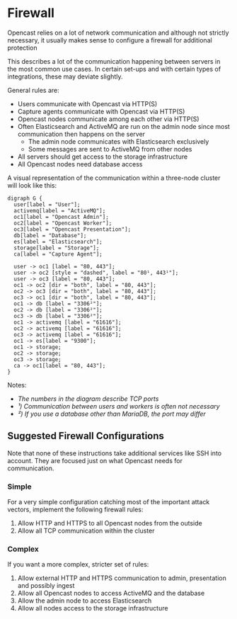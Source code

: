 Firewall
========

Opencast relies on a lot of network communication and although not strictly necessary,
it usually makes sense to configure a firewall for additional protection

This describes a lot of the communication happening between servers in the most common use cases.
In certain set-ups and with certain types of integrations, these may deviate slightly.

General rules are:

- Users communicate with Opencast via HTTP(S)
- Capture agents communicate with Opencast via HTTP(S)
- Opencast nodes communicate among each other via HTTP(S)
- Often Elasticsearch and ActiveMQ are run on the admin node since most communication then happens on the server
    - The admin node communicates with Elasticsearch exclusively
    - Some messages are sent to ActiveMQ from other nodes
- All servers should get access to the storage infrastructure
- All Opencast nodes need database access

A visual representation of the communication within a three-node cluster will look like this:

```graphviz dot network.png
digraph G {
  user[label = "User"];
  activemq[label = "ActiveMQ"];
  oc1[label = "Opencast Admin"];
  oc2[label = "Opencast Worker"];
  oc3[label = "Opencast Presentation"];
  db[label = "Database"];
  es[label = "Elasticsearch"];
  storage[label = "Storage"];
  ca[label = "Capture Agent"];

  user -> oc1 [label = "80, 443"];
  user -> oc2 [style = "dashed", label = "80¹, 443¹"];
  user -> oc3 [label = "80, 443"];
  oc1 -> oc2 [dir = "both", label = "80, 443"];
  oc2 -> oc3 [dir = "both", label = "80, 443"];
  oc3 -> oc1 [dir = "both", label = "80, 443"];
  oc1 -> db [label = "3306²"];
  oc2 -> db [label = "3306²"];
  oc3 -> db [label = "3306²"];
  oc1 -> activemq [label = "61616"];
  oc2 -> activemq [label = "61616"];
  oc3 -> activemq [label = "61616"];
  oc1 -> es[label = "9300"];
  oc1 -> storage;
  oc2 -> storage;
  oc3 -> storage;
  ca -> oc1[label = "80, 443"];
}
```

Notes:

- _The numbers in the diagram describe TCP ports_
- _¹) Communication between users and workers is often not necessary_
- _²) If you use a database other than MariaDB, the port may differ_


Suggested Firewall Configurations
---------------------------------

Note that none of these instructions take additional services like SSH into account.
They are focused just on what Opencast needs for communication.


### Simple

For a very simple configuration catching most of the important attack vectors, implement the following firewall rules:

1. Allow HTTP and HTTPS to all Opencast nodes from the outside
2. Allow all TCP communication within the cluster


### Complex

If you want a more complex, stricter set of rules:

1. Allow external HTTP and HTTPS communication to admin, presentation and possibly ingest
2. Allow all Opencast nodes to access ActiveMQ and the database
3. Allow the admin node to access Elasticsearch
4. Allow all nodes access to the storage infrastructure
